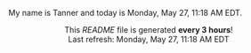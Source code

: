 My name is Tanner and today is Monday, May 27, 11:18 AM EDT.

<p align="center">This <i>README</i> file is generated <b>every 3 hours</b>!</br>Last refresh: Monday, May 27, 11:18 AM EDT<br /></p>
